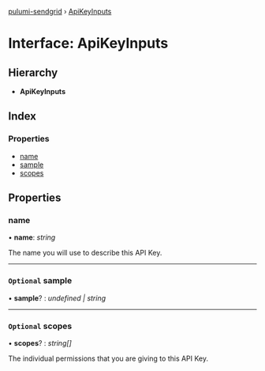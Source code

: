 [pulumi-sendgrid](../README.md) › [ApiKeyInputs](apikeyinputs.md)

# Interface: ApiKeyInputs

## Hierarchy

* **ApiKeyInputs**

## Index

### Properties

* [name](apikeyinputs.md#name)
* [sample](apikeyinputs.md#optional-sample)
* [scopes](apikeyinputs.md#optional-scopes)

## Properties

###  name

• **name**: *string*

The name you will use to describe this API Key.

___

### `Optional` sample

• **sample**? : *undefined | string*

___

### `Optional` scopes

• **scopes**? : *string[]*

The individual permissions that you are giving to this API Key.
